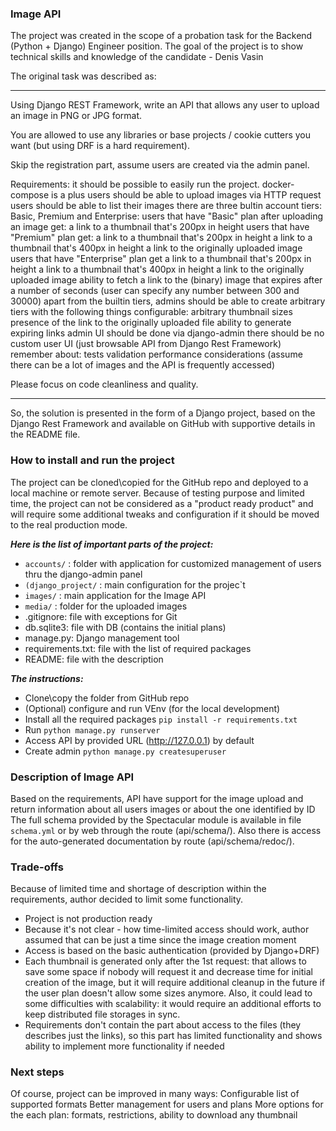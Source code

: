 ### Image API

The project was created in the scope of a probation task for the Backend (Python + Django) Engineer position. The goal of the project is to show technical skills and knowledge of the candidate - Denis Vasin

The original task was described as:
_______________________________________________________
Using Django REST Framework, write an API that allows any user to upload an image in PNG or JPG format.

You are allowed to use any libraries or base projects / cookie cutters you want (but using DRF is a hard requirement).

Skip the registration part, assume users are created via the admin panel.

Requirements:
it should be possible to easily run the project. docker-compose is a plus
users should be able to upload images via HTTP request
users should be able to list their images
there are three bultin account tiers: Basic, Premium and Enterprise:
users that have "Basic" plan after uploading an image get: 
a link to a thumbnail that's 200px in height
users that have "Premium" plan get:
a link to a thumbnail that's 200px in height
a link to a thumbnail that's 400px in height
a link to the originally uploaded image
users that have "Enterprise" plan get
a link to a thumbnail that's 200px in height
a link to a thumbnail that's 400px in height
a link to the originally uploaded image
ability to fetch a link to the (binary) image that expires after a number of seconds (user can specify any number between 300 and 30000)
apart from the builtin tiers, admins should be able to create arbitrary tiers with the following things configurable:
arbitrary thumbnail sizes
presence of the link to the originally uploaded file
ability to generate expiring links
admin UI should be done via django-admin
there should be no custom user UI (just browsable API from Django Rest Framework)
remember about:
tests
validation
performance considerations (assume there can be a lot of images and the API is frequently accessed)


Please focus on code cleanliness and quality.
_______________________________________________________

So, the solution is presented in the form of a Django project, based on the Django Rest Framework and available on GitHub with supportive details in the README file.

### How to install and run the project

The project can be cloned\copied for the GitHub repo and deployed to a local machine or remote server. Because of testing purpose and limited time, the project can not be considered as a "product ready product" and will require some additional tweaks and configuration if it should be moved to the real production mode.

***Here is the list of important parts of the project:***
* `accounts/` : folder with application for customized management of users thru the django-admin panel
* `(django_project/` : main configuration for the projec`t
* `images/` : main application for the Image API
* `media/` : folder for the uploaded images
* .gitignore: file with exceptions for Git
* db.sqlite3: file with DB (contains the initial plans)
* manage.py: Django management tool
* requirements.txt: file with the list of required packages
* README: file with the description

***The instructions:***
* Clone\copy the folder from GitHub repo
* (Optional) configure and run VEnv (for the local development)
* Install all the required packages `pip install -r requirements.txt`
* Run `python manage.py runserver`
* Access API by provided URL (http://127.0.0.1) by default
* Create admin `python manage.py createsuperuser`

### Description of Image API
Based on the requirements, API have support for the image upload and return information about all users images or about the one identified by ID
The full schema provided by the Spectacular module is available in file `schema.yml` or by web through the route (api/schema/). Also there is access for the auto-generated documentation by route (api/schema/redoc/).

### Trade-offs
Because of limited time and shortage of description within the requirements, author decided to limit some functionality. 
* Project is not production ready
* Because it's not clear - how time-limited access should work, author assumed that can be just a time since the image creation moment
* Access is based on the basic authentication (provided by Django+DRF)
* Each thumbnail is generated only after the 1st request: that allows to save some space if nobody will request it and decrease time for initial creation of the image, but it will require additional cleanup in the future if the user plan doesn't allow some sizes anymore. Also, it could lead to some difficulties with scalability: it would require an additional efforts to keep distributed file storages in sync.
* Requirements don't contain the part about access to the files (they describes just the links), so this part has limited functionality and shows ability to implement more functionality if needed

### Next steps
Of course, project can be improved in many ways:
Configurable list of supported formats
Better management for users and plans
More options for the each plan: formats, restrictions, ability to download any thumbnail 
